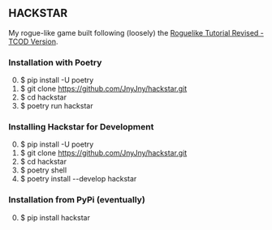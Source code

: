 ## HACKSTAR

My rogue-like game built following (loosely) the [Roguelike Tutorial Revised - TCOD Version][0].


### Installation with Poetry

0. $ pip install -U poetry
1. $ git clone https://github.com/JnyJny/hackstar.git
2. $ cd hackstar
3. $ poetry run hackstar

### Installing Hackstar for Development
0. $ pip install -U poetry
1. $ git clone https://github.com/JnyJny/hackstar.git
2. $ cd hackstar
3. $ poetry shell
4. $ poetry install --develop hackstar

### Installation from PyPi (eventually)

0. $ pip install hackstar


[0]: http://rogueliketutorials.com/tutorials/tcod/
